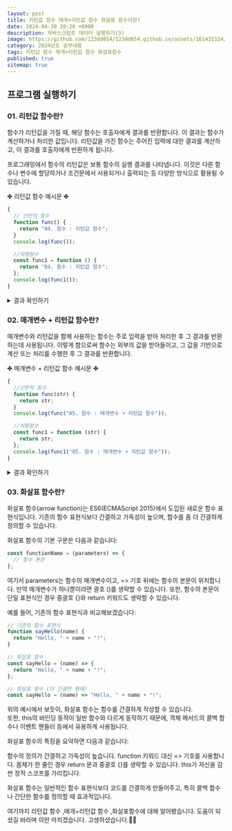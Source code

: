 ```yaml
---
layout: post
title: 리턴값 함수 매개+리턴값 함수 화살표 함수이란?
date: 2024-04-30 20:29 +0900
description: 자바스크립트 데이터 실행하기(3)
image: https://github.com/123dd654/123dd654.github.io/assets/161431124/d7558034-68be-4384-8bad-fe06ba8cd109
category: 2024년도 공부내용
tags: 리턴값 함수 매개+리턴값 함수 화살표함수
published: true
sitemap: true
---
```


## 프로그램 실행하기<br />

### 01. 리턴값 함수란?

함수가 리턴값을 가질 때, 해당 함수는 호출자에게 결과를 반환합니다.
이 결과는 함수가 계산하거나 처리한 값입니다. 리턴값을 가진 함수는 주어진 입력에 대한 결과를 계산하고, 이
결과를 호출자에게 반환하게 됩니다.

프로그래밍에서 함수의 리턴값은 보통 함수의 실행 결과를 나타냅니다.
이것은 다른 함수나 변수에 할당하거나 조건문에서 사용되거나 출력되는 등 다양한 방식으로 활용될 수 있습니다.

✤ 리턴값 함수 예시문 ✤

```javascript
{
  // 선언적 함수
  function func() {
    return "04. 함수 : 리턴값 함수";
  }
  console.log(func());

  //익명함수
  const func1 = function () {
    return "04. 함수 : 리턴값 함수";
  };
  console.log(func1());
}
```

<div class="result">
<details>
   <summary>결과 확인하기</summary>
   <div>
         <b> 04. 함수 : 리턴값 함수 </b>
         <b> 04. 함수 : 리턴값 함수 </b>
   </div>
</details>
</div>

### 02. 매개변수 + 리턴값 함수란?

매개변수와 리턴값을 함께 사용하는 함수는 주로 입력을 받아 처리한 후 그 결과를 반환하는데 사용됩니다.
이렇게 함으로써 함수는 외부의 값을 받아들이고, 그 값을 기반으로 계산 또는 처리를 수행한 후 그 결과를 반환합니다.

✤ 매개변수 + 리턴값 함수 예시문 ✤

```javascript
{
  //선언적 함수
  function func(str) {
    return str;
  }
  console.log(func("05. 함수 : 매개변수 + 리턴값 함수"));

  //익명함수
  const func1 = function (str) {
    return str;
  };
  console.log(func1("05. 함수 : 매개변수 + 리턴값 함수"));
}
```

<div class="result">
<details>
   <summary>결과 확인하기</summary>
   <div>
         <b> 05. 함수 : 매개변수 + 리턴값 함수 </b>
         <b> 05. 함수 : 매개변수 + 리턴값 함수 </b>
   </div>
</details>
</div>

### 03. 화살표 함수란?

화살표 함수(arrow function)는 ES6(ECMAScript 2015)에서 도입된 새로운 함수 표현식입니다.
기존의 함수 표현식보다 간결하고 가독성이 높으며, 함수를 좀 더 간결하게 정의할 수 있습니다.

화살표 함수의 기본 구문은 다음과 같습니다:

```javascript
const functionName = (parameters) => {
  // 함수 본문
};
```

여기서 parameters는 함수의 매개변수이고, => 기호 뒤에는 함수의 본문이 위치합니다.
만약 매개변수가 하나뿐이라면 괄호 ()를 생략할 수 있습니다.
또한, 함수의 본문이 단일 표현식인 경우 중괄호 {}와 return 키워드도 생략할 수 있습니다.

예를 들어, 기존의 함수 표현식과 비교해보겠습니다:

```javascript
// 기존의 함수 표현식
function sayHello(name) {
  return "Hello, " + name + "!";
}

// 화살표 함수
const sayHello = (name) => {
  return "Hello, " + name + "!";
};

// 화살표 함수 (더 간결한 형태)
const sayHello = (name) => "Hello, " + name + "!";
```

위의 예시에서 보듯이, 화살표 함수는 함수를 간결하게 작성할 수 있습니다.\
또한, this의 바인딩 동작이 일반 함수와 다르게 동작하기 때문에, 객체 메서드의 콜백 함수나 이벤트 핸들러 등에서 유용하게 사용됩니다.

화살표 함수의 특징을 요약하면 다음과 같습니다:

함수의 정의가 간결하고 가독성이 높습니다.
function 키워드 대신 => 기호를 사용합니다.
몸체가 한 줄인 경우 return 문과 중괄호 {}를 생략할 수 있습니다.
this가 자신을 감싼 정적 스코프를 가리킵니다.

화살표 함수는 일반적인 함수 표현식보다 코드를 간결하게 만들어주고, 특히 콜백 함수나 간단한 함수를 정의할 때 효과적입니다.

여기까지 리턴값 함수 ,매개+리턴값 함수 ,화살표함수에 대해 알아봤습니다.
도움이 되셨길 바라며 이만 마치겠습니다.
고생하셨습니다.🫶😊
